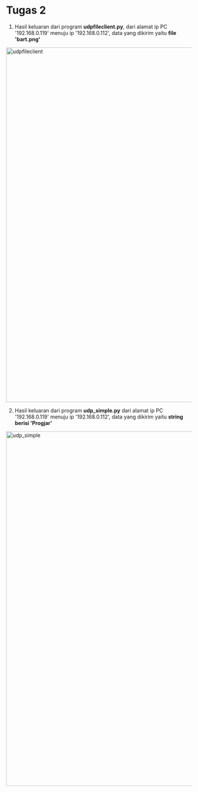 # **Tugas 2**

1. Hasil keluaran dari program **udpfileclient.py**, dari alamat ip PC '192.168.0.119' menuju ip '192.168.0.112', data yang dikirim yaitu **file 'bart.png'**

<img width="960" alt="udpfileclient" src="https://user-images.githubusercontent.com/47876805/75623618-5713bc80-5bde-11ea-9e53-87e279dd9be8.png">


2. Hasil keluaran dari program **udp_simple.py** dari alamat ip PC '192.168.0.119' menuju ip '192.168.0.112', data yang dikirim yaitu **string berisi 'Progjar'**

<img width="960" alt="udp_simple" src="https://user-images.githubusercontent.com/47876805/75623612-4c592780-5bde-11ea-9a44-754a2b330917.png">
